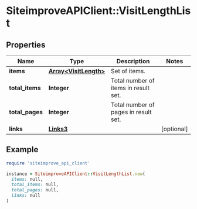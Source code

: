 # SiteimproveAPIClient::VisitLengthList

## Properties

| Name | Type | Description | Notes |
| ---- | ---- | ----------- | ----- |
| **items** | [**Array&lt;VisitLength&gt;**](VisitLength.md) | Set of items. |  |
| **total_items** | **Integer** | Total number of items in result set. |  |
| **total_pages** | **Integer** | Total number of pages in result set. |  |
| **links** | [**Links3**](Links3.md) |  | [optional] |

## Example

```ruby
require 'siteimprove_api_client'

instance = SiteimproveAPIClient::VisitLengthList.new(
  items: null,
  total_items: null,
  total_pages: null,
  links: null
)
```

